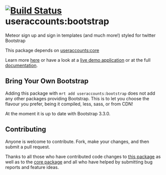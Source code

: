 [![Build Status](https://travis-ci.org/meteor-useraccounts/bootstrap.svg?branch=master)](https://travis-ci.org/meteor-useraccounts/bootstrap)
useraccounts:bootstrap
======================

Meteor sign up and sign in templates (and much more!) styled for twitter Bootstrap

This package depends on [useraccounts:core](https://atmospherejs.com/useraccounts/core)

Learn more [here](http://accounts-templates.meteor.com) or have a look at a [live demo application](http://accounts-templates-bootstrap.meteor.com) or at the full [documentation](https://github.com/meteor-useraccounts/core).


## Bring Your Own Bootstrap

Adding this package with `mrt add useraccounts:bootstrap` does not add any other packages providing Bootstrap. This is to let you choose the flavour you prefer, being it compiled, less, sass, or from CDN!

At the moment it is up to date with Bootstrap 3.3.0.


## Contributing

Anyone is welcome to contribute. Fork, make your changes, and then submit a pull request.

Thanks to all those who have contributed code changes to [this package](https://github.com/meteor-useraccounts/bootstrap/graphs/contributors) as well as to the [core package](https://github.com/meteor-useraccounts/core/graphs/contributors) and all who have helped by submitting bug reports and feature ideas.
